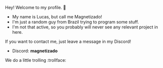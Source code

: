 Hey! Welcome to my profile. 👋

- My name is Lucas, but call me Magnetizado!
- I'm just a random guy from Brazil trying to program some stuff.
- I'm not that active, so you probably will never see any relevant project in here.

If you want to contact me, just leave a message in my Discord!
- Discord: **magnetizado**

We do a little trolling :trollface:
